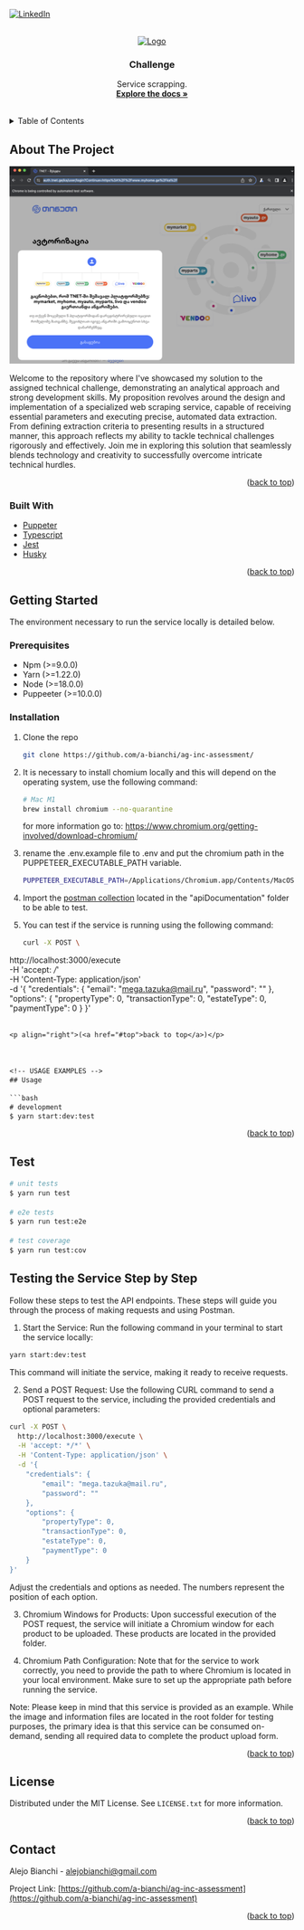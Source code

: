 <div id="top"></div>
<!--
*** Thanks for checking out the Best-README-Template. If you have a suggestion
*** that would make this better, please fork the repo and create a pull request
*** or simply open an issue with the tag "enhancement".
*** Don't forget to give the project a star!
*** Thanks again! Now go create something AMAZING! :D
-->



<!-- PROJECT SHIELDS -->
<!--
*** I'm using markdown "reference style" links for readability.
*** Reference links are enclosed in brackets [ ] instead of parentheses ( ).
*** See the bottom of this document for the declaration of the reference variables
*** for contributors-url, forks-url, etc. This is an optional, concise syntax you may use.
*** https://www.markdownguide.org/basic-syntax/#reference-style-links
-->
[![LinkedIn][linkedin-shield]][linkedin-url]


<!-- PROJECT LOGO -->
<br />
<div align="center">
  <a href="https://github.com/a-bianchi/ag-inc-assessment">
    <img src="assets/logo.webp" alt="Logo" width="120" height="100">
  </a>

<h3 align="center">Challenge</h3>

  <p align="center">
    Service scrapping.
    <br />
    <a href="https://github.com/a-bianchi/ag-inc-assessment"><strong>Explore the docs »</strong></a>
    <br />
    <br />
  </p>
</div>



<!-- TABLE OF CONTENTS -->
<details>
  <summary>Table of Contents</summary>
  <ol>
    <li>
      <a href="#about-the-project">About The Project</a>
      <ul>
        <li><a href="#built-with">Built With</a></li>
      </ul>
    </li>
    <li>
      <a href="#getting-started">Getting Started</a>
      <ul>
        <li><a href="#prerequisites">Prerequisites</a></li>
        <li><a href="#installation">Installation</a></li>
      </ul>
    </li>
    <li><a href="#usage">Usage</a></li>
    <li><a href="#license">License</a></li>
    <li><a href="#contact">Contact</a></li>
  </ol>
</details>



<!-- ABOUT THE PROJECT -->
## About The Project

[![Product Name Screen Shot][product-screenshot]]()

Welcome to the repository where I've showcased my solution to the assigned technical challenge, demonstrating an analytical approach and strong development skills. My proposition revolves around the design and implementation of a specialized web scraping service, capable of receiving essential parameters and executing precise, automated data extraction. From defining extraction criteria to presenting results in a structured manner, this approach reflects my ability to tackle technical challenges rigorously and effectively. Join me in exploring this solution that seamlessly blends technology and creativity to successfully overcome intricate technical hurdles.

<p align="right">(<a href="#top">back to top</a>)</p>



### Built With

* [Puppeter](https://pptr.dev/)
* [Typescript](https://www.typescriptlang.org/)
* [Jest](https://jestjs.io/)
* [Husky](https://www.npmjs.com/package/husky)

<p align="right">(<a href="#top">back to top</a>)</p>


<!-- GETTING STARTED -->
## Getting Started

The environment necessary to run the service locally is detailed below.

### Prerequisites

- Npm (>=9.0.0)
- Yarn (>=1.22.0)
- Node (>=18.0.0)
- Puppeeter (>=10.0.0)
  
### Installation

1. Clone the repo
   ```sh
   git clone https://github.com/a-bianchi/ag-inc-assessment/
   ```
   
2. It is necessary to install chomium locally and this will depend on the operating system, use the following command:
   ```sh
   # Mac M1
   brew install chromium --no-quarantine
   ```
   for more information go to: https://www.chromium.org/getting-involved/download-chromium/

3. rename the .env.example file to .env and put the chromium path in the PUPPETEER_EXECUTABLE_PATH variable.
   ```sh
   PUPPETEER_EXECUTABLE_PATH=/Applications/Chromium.app/Contents/MacOS/Chromium
   ```

4. Import the <a href="https://github.com/a-bianchi/ag-inc-assessment/blob/develop/documents/ag-assessment-2">postman collection</a> located in the "apiDocumentation" folder to be able to test.

5. You can test if the service is running using the following command:
   ```sh
   curl -X POST \
  http://localhost:3000/execute \
  -H 'accept: */*' \
  -H 'Content-Type: application/json' \
  -d '{
    "credentials": {
        "email": "mega.tazuka@mail.ru",
        "password": ""
    },
    "options": {
        "propertyType": 0,
        "transactionType": 0,
        "estateType": 0,
        "paymentType": 0
    }
  }'
   ```
  
<p align="right">(<a href="#top">back to top</a>)</p>



<!-- USAGE EXAMPLES -->
## Usage

```bash
# development
$ yarn start:dev:test
```

<p align="right">(<a href="#top">back to top</a>)</p>



<!-- TEST EXAMPLES -->
## Test

```bash
# unit tests
$ yarn run test

# e2e tests
$ yarn run test:e2e

# test coverage
$ yarn run test:cov
```

<!-- TEST API EXAMPLES -->
## Testing the Service Step by Step

Follow these steps to test the API endpoints. These steps will guide you through the process of making requests and using Postman.


1. Start the Service:
Run the following command in your terminal to start the service locally:
```bash
yarn start:dev:test
```
This command will initiate the service, making it ready to receive requests.

2. Send a POST Request:
Use the following CURL command to send a POST request to the service, including the provided credentials and optional parameters:
```bash
curl -X POST \
  http://localhost:3000/execute \
  -H 'accept: */*' \
  -H 'Content-Type: application/json' \
  -d '{
    "credentials": {
        "email": "mega.tazuka@mail.ru",
        "password": ""
    },
    "options": {
        "propertyType": 0,
        "transactionType": 0,
        "estateType": 0,
        "paymentType": 0
    }
}'
```
Adjust the credentials and options as needed. The numbers represent the position of each option.

3. Chromium Windows for Products:
Upon successful execution of the POST request, the service will initiate a Chromium window for each product to be uploaded. These products are located in the provided folder.

4. Chromium Path Configuration:
Note that for the service to work correctly, you need to provide the path to where Chromium is located in your local environment. Make sure to set up the appropriate path before running the service.

Note: Please keep in mind that this service is provided as an example. While the image and information files are located in the root folder for testing purposes, the primary idea is that this service can be consumed on-demand, sending all required data to complete the product upload form.


<p align="right">(<a href="#top">back to top</a>)</p>


<!-- LICENSE -->
## License

Distributed under the MIT License. See `LICENSE.txt` for more information.

<p align="right">(<a href="#top">back to top</a>)</p>



<!-- CONTACT -->
## Contact

Alejo Bianchi - alejobianchi@gmail.com

Project Link: [https://github.com/a-bianchi/ag-inc-assessment](https://github.com/a-bianchi/ag-inc-assessment)

<p align="right">(<a href="#top">back to top</a>)</p>


<!-- MARKDOWN LINKS & IMAGES -->
<!-- https://www.markdownguide.org/basic-syntax/#reference-style-links -->
[license-shield]: https://img.shields.io/github/license/github_username/repo_name.svg?style=for-the-badge
[license-url]: https://github.com/a-bianchi/ag-inc-assessment/LICENSE.txt
[linkedin-shield]: https://img.shields.io/badge/-LinkedIn-black.svg?style=for-the-badge&logo=linkedin&colorB=555
[linkedin-url]: https://linkedin.com/in/alejobianchi
[product-screenshot]: assets/home.png
[challenge-document]: https://github.com/a-bianchi/ag-inc-assessment/blob/develop/document/ag-assessment-2.pdf
